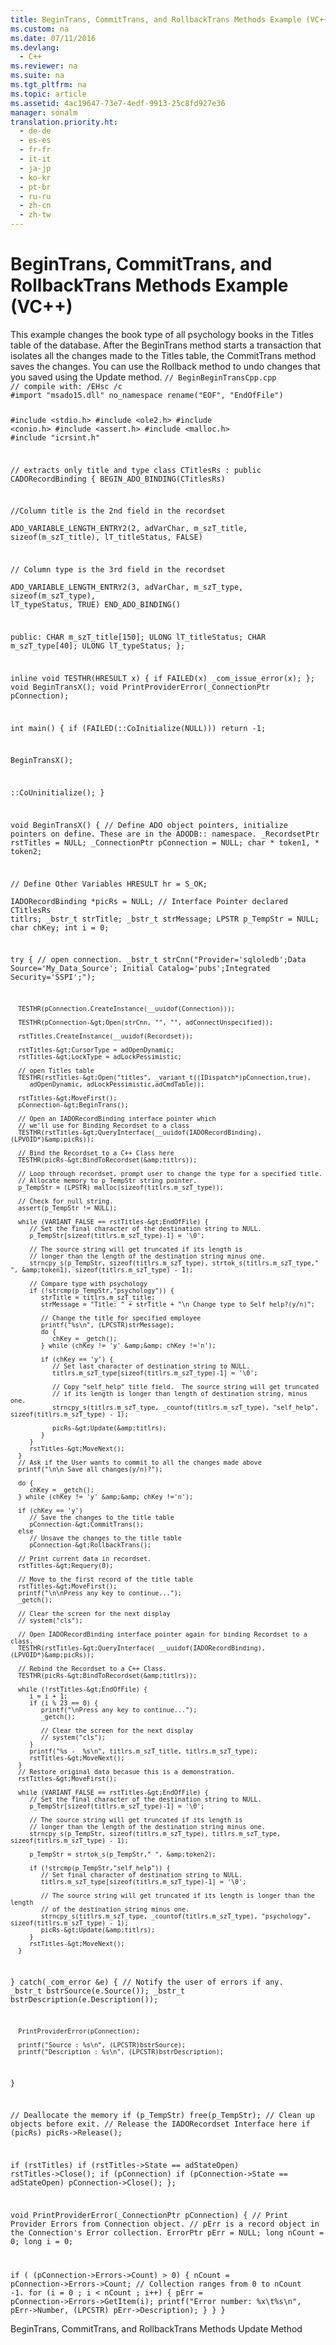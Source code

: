 ```yaml
---
title: BeginTrans, CommitTrans, and RollbackTrans Methods Example (VC++)
ms.custom: na
ms.date: 07/11/2016
ms.devlang: 
  - C++
ms.reviewer: na
ms.suite: na
ms.tgt_pltfrm: na
ms.topic: article
ms.assetid: 4ac19647-73e7-4edf-9913-25c8fd927e36
manager: sonalm
translation.priority.ht: 
  - de-de
  - es-es
  - fr-fr
  - it-it
  - ja-jp
  - ko-kr
  - pt-br
  - ru-ru
  - zh-cn
  - zh-tw
---
```

# BeginTrans, CommitTrans, and RollbackTrans Methods Example (VC++)
<?xml version="1.0" encoding="utf-8"?>
<developerReferenceWithoutSyntaxDocument xmlns="http://ddue.schemas.microsoft.com/authoring/2003/5" xmlns:xlink="http://www.w3.org/1999/xlink" xmlns:xsi="http://www.w3.org/2001/XMLSchema-instance" xsi:schemaLocation="http://ddue.schemas.microsoft.com/authoring/2003/5 http://dduestorage.blob.core.windows.net/ddueschema/developer.xsd">
  <introduction>
    <para>This example changes the book type of all psychology books in the <legacyBold><legacyItalic>Titles</legacyItalic></legacyBold> table of the database. After the <legacyLink xlink:href="d4683472-4120-4236-8640-fa9ae289e23e">BeginTrans</legacyLink> method starts a transaction that isolates all the changes made to the <legacyBold><legacyItalic>Titles</legacyItalic></legacyBold> table, the <legacyLink xlink:href="d4683472-4120-4236-8640-fa9ae289e23e">CommitTrans</legacyLink> method saves the changes. You can use the <legacyLink xlink:href="d4683472-4120-4236-8640-fa9ae289e23e">Rollback</legacyLink> method to undo changes that you saved using the <legacyLink xlink:href="6b2a9c31-1a7e-40db-8a53-30720d0f6cc1">Update</legacyLink> method.</para>
  </introduction>
  <codeExample>
    <code>// BeginBeginTransCpp.cpp
// compile with: /EHsc /c
#import "msado15.dll" no_namespace rename("EOF", "EndOfFile")

#include &lt;stdio.h&gt;
#include &lt;ole2.h&gt;
#include &lt;conio.h&gt;
#include &lt;assert.h&gt;
#include &lt;malloc.h&gt;
#include "icrsint.h"

// extracts only title and type 
class CTitlesRs : public CADORecordBinding {
   BEGIN_ADO_BINDING(CTitlesRs)

   //Column title is the 2nd field in the recordset  
   ADO_VARIABLE_LENGTH_ENTRY2(2, adVarChar, m_szT_title, sizeof(m_szT_title), lT_titleStatus, FALSE)

   // Column type is the 3rd field in the recordset  
   ADO_VARIABLE_LENGTH_ENTRY2(3, adVarChar, m_szT_type, sizeof(m_szT_type), lT_typeStatus, TRUE)
   END_ADO_BINDING()

public:
   CHAR m_szT_title[150];
   ULONG lT_titleStatus;
   CHAR m_szT_type[40];
   ULONG lT_typeStatus;
};

inline void TESTHR(HRESULT x) { if FAILED(x) _com_issue_error(x); };
void BeginTransX();
void PrintProviderError(_ConnectionPtr pConnection);

int main() {
   if (FAILED(::CoInitialize(NULL)))
      return -1;

   BeginTransX();

   ::CoUninitialize();
}

void BeginTransX() {
   // Define ADO object pointers, initialize pointers on define.  These are in the ADODB::  namespace.
   _RecordsetPtr rstTitles = NULL;
   _ConnectionPtr pConnection = NULL;
   char * token1, * token2;

   // Define Other Variables
   HRESULT hr = S_OK;  
   IADORecordBinding *picRs = NULL;   // Interface Pointer declared
   CTitlesRs titlrs;
   _bstr_t strTitle; 
   _bstr_t strMessage;
   LPSTR p_TempStr = NULL;
   char chKey;
   int i = 0;

   try {
      // open connection.
      _bstr_t strCnn("Provider='sqloledb';Data Source='My_Data_Source'; Initial Catalog='pubs';Integrated Security='SSPI';");

      TESTHR(pConnection.CreateInstance(__uuidof(Connection)));

      TESTHR(pConnection-&gt;Open(strCnn, "", "", adConnectUnspecified));

      rstTitles.CreateInstance(__uuidof(Recordset));  

      rstTitles-&gt;CursorType = adOpenDynamic;
      rstTitles-&gt;LockType = adLockPessimistic;

      // open Titles table
      TESTHR(rstTitles-&gt;Open("titles", _variant_t((IDispatch*)pConnection,true),
         adOpenDynamic, adLockPessimistic,adCmdTable));

      rstTitles-&gt;MoveFirst();
      pConnection-&gt;BeginTrans();

      // Open an IADORecordBinding interface pointer which 
      // we'll use for Binding Recordset to a class
      TESTHR(rstTitles-&gt;QueryInterface(__uuidof(IADORecordBinding), (LPVOID*)&amp;picRs));

      // Bind the Recordset to a C++ Class here    
      TESTHR(picRs-&gt;BindToRecordset(&amp;titlrs));

      // Loop through recordset, prompt user to change the type for a specified title.
      // Allocate memory to p_TempStr string pointer.
      p_TempStr = (LPSTR) malloc(sizeof(titlrs.m_szT_type));

      // Check for null string.
      assert(p_TempStr != NULL);

      while (VARIANT_FALSE == rstTitles-&gt;EndOfFile) {
         // Set the final character of the destination string to NULL.
         p_TempStr[sizeof(titlrs.m_szT_type)-1] = '\0';

         // The source string will get truncated if its length is 
         // longer than the length of the destination string minus one.
         strncpy_s(p_TempStr, sizeof(titlrs.m_szT_type), strtok_s(titlrs.m_szT_type," ", &amp;token1), sizeof(titlrs.m_szT_type) - 1);

         // Compare type with psychology
         if (!strcmp(p_TempStr,"psychology")) { 
            strTitle = titlrs.m_szT_title;
            strMessage = "Title: " + strTitle + "\n Change type to Self help?(y/n)";

            // Change the title for specified employee
            printf("%s\n", (LPCSTR)strMessage);
            do {
               chKey = _getch();
            } while (chKey != 'y' &amp;&amp; chKey !='n');

            if (chKey == 'y') {
               // Set last character of destination string to NULL.
               titlrs.m_szT_type[sizeof(titlrs.m_szT_type)-1] = '\0';

               // Copy "self_help" title field.  The source string will get truncated 
               // if its length is longer than length of destination string, minus one.
               strncpy_s(titlrs.m_szT_type, _countof(titlrs.m_szT_type), "self_help", sizeof(titlrs.m_szT_type) - 1);

               picRs-&gt;Update(&amp;titlrs);
            }
         }
         rstTitles-&gt;MoveNext();
      }
      // Ask if the User wants to commit to all the changes made above
      printf("\n\n Save all changes(y/n)?");

      do {
         chKey = _getch();
      } while (chKey != 'y' &amp;&amp; chKey !='n');

      if (chKey == 'y')
         // Save the changes to the title table
         pConnection-&gt;CommitTrans();
      else
         // Unsave the changes to the title table
         pConnection-&gt;RollbackTrans();

      // Print current data in recordset.
      rstTitles-&gt;Requery(0);

      // Move to the first record of the title table
      rstTitles-&gt;MoveFirst();
      printf("\n\nPress any key to continue...");
      _getch();

      // Clear the screen for the next display   
      // system("cls"); 

      // Open IADORecordBinding interface pointer again for binding Recordset to a class.
      TESTHR(rstTitles-&gt;QueryInterface( __uuidof(IADORecordBinding), (LPVOID*)&amp;picRs));

      // Rebind the Recordset to a C++ Class.
      TESTHR(picRs-&gt;BindToRecordset(&amp;titlrs));

      while (!rstTitles-&gt;EndOfFile) {
         i = i + 1;
         if (i % 23 == 0) {
            printf("\nPress any key to continue...");
            _getch();

            // Clear the screen for the next display
            // system("cls"); 
         }
         printf("%s -  %s\n", titlrs.m_szT_title, titlrs.m_szT_type);
         rstTitles-&gt;MoveNext();
      }
      // Restore original data becasue this is a demonstration.
      rstTitles-&gt;MoveFirst();

      while (VARIANT_FALSE == rstTitles-&gt;EndOfFile) {
         // Set the final character of the destination string to NULL.
         p_TempStr[sizeof(titlrs.m_szT_type)-1] = '\0';

         // The source string will get truncated if its length is 
         // longer than the length of the destination string minus one.
         strncpy_s(p_TempStr, sizeof(titlrs.m_szT_type), titlrs.m_szT_type, sizeof(titlrs.m_szT_type) - 1);

         p_TempStr = strtok_s(p_TempStr," ", &amp;token2);

         if (!strcmp(p_TempStr,"self_help")) {
            // Set final character of destination string to NULL.
            titlrs.m_szT_type[sizeof(titlrs.m_szT_type)-1] = '\0';

            // The source string will get truncated if its length is longer than the length 
            // of the destination string minus one.
            strncpy_s(titlrs.m_szT_type, _countof(titlrs.m_szT_type), "psychology", sizeof(titlrs.m_szT_type) - 1);
            picRs-&gt;Update(&amp;titlrs);
         }
         rstTitles-&gt;MoveNext();  
      }
   }
   catch(_com_error &amp;e) {
      // Notify the user of errors if any.
      _bstr_t bstrSource(e.Source());
      _bstr_t bstrDescription(e.Description());

      PrintProviderError(pConnection);

      printf("Source : %s\n", (LPCSTR)bstrSource);
      printf("Description : %s\n", (LPCSTR)bstrDescription);
   }

   // Deallocate the memory
   if (p_TempStr)
      free(p_TempStr);
   // Clean up objects before exit.
   // Release the IADORecordset Interface here
   if (picRs)
      picRs-&gt;Release();

   if (rstTitles)
      if (rstTitles-&gt;State == adStateOpen)
         rstTitles-&gt;Close();
   if (pConnection)
      if (pConnection-&gt;State == adStateOpen)
         pConnection-&gt;Close();
};

void PrintProviderError(_ConnectionPtr pConnection) {
   // Print Provider Errors from Connection object.
   // pErr is a record object in the Connection's Error collection.
   ErrorPtr pErr = NULL;
   long nCount = 0;
   long i = 0;

   if ( (pConnection-&gt;Errors-&gt;Count) &gt; 0) {
      nCount = pConnection-&gt;Errors-&gt;Count;
      // Collection ranges from 0 to nCount -1.
      for (i = 0 ; i &lt; nCount ; i++) {
         pErr = pConnection-&gt;Errors-&gt;GetItem(i);
         printf("Error number: %x\t%s\n", pErr-&gt;Number, (LPCSTR) pErr-&gt;Description);
      }
   }
}</code>
  </codeExample>
  <relatedTopics>
<link xlink:href="d4683472-4120-4236-8640-fa9ae289e23e">BeginTrans, CommitTrans, and RollbackTrans Methods</link>
<link xlink:href="6b2a9c31-1a7e-40db-8a53-30720d0f6cc1">Update Method</link>
</relatedTopics>
</developerReferenceWithoutSyntaxDocument>
